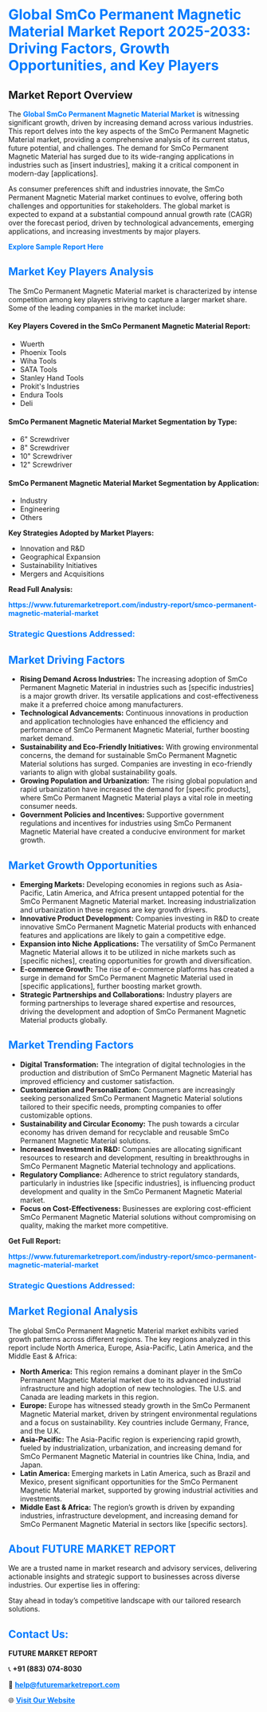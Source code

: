<h1 style="color: #007BFF;">Global SmCo Permanent Magnetic Material Market Report 2025-2033: Driving Factors, Growth Opportunities, and Key Players</h1>

<section id="overview">
<h2>Market Report Overview</h2>
<p>The <a href="https://www.futuremarketreport.com/industry-report/smco-permanent-magnetic-material-market" style="color: #007BFF; text-decoration: none;"><strong>Global SmCo Permanent Magnetic Material Market</strong></a> is witnessing significant growth, driven by increasing demand across various industries. This report delves into the key aspects of the SmCo Permanent Magnetic Material market, providing a comprehensive analysis of its current status, future potential, and challenges. The demand for SmCo Permanent Magnetic Material has surged due to its wide-ranging applications in industries such as [insert industries], making it a critical component in modern-day [applications].</p>
<p>As consumer preferences shift and industries innovate, the SmCo Permanent Magnetic Material market continues to evolve, offering both challenges and opportunities for stakeholders. The global market is expected to expand at a substantial compound annual growth rate (CAGR) over the forecast period, driven by technological advancements, emerging applications, and increasing investments by major players.</p>
</section>

<section id="overview">
<p><a href="https://www.futuremarketreport.com/request-sample/reportId=36859" style="color: #007BFF; text-decoration: none;"><strong>Explore Sample Report Here</strong></a></p>
</section>

<section id="key-players">
<h2 style="color: #007BFF;">Market Key Players Analysis</h2>
<p>The SmCo Permanent Magnetic Material market is characterized by intense competition among key players striving to capture a larger market share. Some of the leading companies in the market include:</p>
<h4>Key Players Covered in the SmCo Permanent Magnetic Material Report:</h4>
<ul><li>Wuerth</li><li>Phoenix Tools</li><li>Wiha Tools</li><li>SATA Tools</li><li>Stanley Hand Tools</li><li>Prokit&#039;s Industries</li><li>Endura Tools</li><li>Deli</li></ul>
<h4>SmCo Permanent Magnetic Material Market Segmentation by Type:</h4>
<ul><li>6&quot; Screwdriver</li><li>8&quot; Screwdriver</li><li>10&quot; Screwdriver</li><li>12&quot; Screwdriver</li></ul>

<h4>SmCo Permanent Magnetic Material Market Segmentation by Application:</h4>
<ul><li>Industry</li><li>Engineering</li><li>Others</li></ul>
<p><strong>Key Strategies Adopted by Market Players:</strong></p>
<ul>
<li>Innovation and R&D</li>
<li>Geographical Expansion</li>
<li>Sustainability Initiatives</li>
<li>Mergers and Acquisitions</li>
</ul>
</section>

<section>
<p><strong>Read Full Analysis: </strong></p><a href="https://www.futuremarketreport.com/industry-report/smco-permanent-magnetic-material-market" style="color: #007BFF; text-decoration: none;"><strong>https://www.futuremarketreport.com/industry-report/smco-permanent-magnetic-material-market</strong></a>
<h3 style="color: #007BFF;">Strategic Questions Addressed:</h3>
</section>

<section id="driving-factors">
<h2 style="color: #007BFF;">Market Driving Factors</h2>
<ul>
<li><strong>Rising Demand Across Industries:</strong> The increasing adoption of SmCo Permanent Magnetic Material in industries such as [specific industries] is a major growth driver. Its versatile applications and cost-effectiveness make it a preferred choice among manufacturers.</li>
<li><strong>Technological Advancements:</strong> Continuous innovations in production and application technologies have enhanced the efficiency and performance of SmCo Permanent Magnetic Material, further boosting market demand.</li>
<li><strong>Sustainability and Eco-Friendly Initiatives:</strong> With growing environmental concerns, the demand for sustainable SmCo Permanent Magnetic Material solutions has surged. Companies are investing in eco-friendly variants to align with global sustainability goals.</li>
<li><strong>Growing Population and Urbanization:</strong> The rising global population and rapid urbanization have increased the demand for [specific products], where SmCo Permanent Magnetic Material plays a vital role in meeting consumer needs.</li>
<li><strong>Government Policies and Incentives:</strong> Supportive government regulations and incentives for industries using SmCo Permanent Magnetic Material have created a conducive environment for market growth.</li>
</ul>
</section>

<section id="growth-opportunities">
<h2 style="color: #007BFF;">Market Growth Opportunities</h2>
<ul>
<li><strong>Emerging Markets:</strong> Developing economies in regions such as Asia-Pacific, Latin America, and Africa present untapped potential for the SmCo Permanent Magnetic Material market. Increasing industrialization and urbanization in these regions are key growth drivers.</li>
<li><strong>Innovative Product Development:</strong> Companies investing in R&D to create innovative SmCo Permanent Magnetic Material products with enhanced features and applications are likely to gain a competitive edge.</li>
<li><strong>Expansion into Niche Applications:</strong> The versatility of SmCo Permanent Magnetic Material allows it to be utilized in niche markets such as [specific niches], creating opportunities for growth and diversification.</li>
<li><strong>E-commerce Growth:</strong> The rise of e-commerce platforms has created a surge in demand for SmCo Permanent Magnetic Material used in [specific applications], further boosting market growth.</li>
<li><strong>Strategic Partnerships and Collaborations:</strong> Industry players are forming partnerships to leverage shared expertise and resources, driving the development and adoption of SmCo Permanent Magnetic Material products globally.</li>
</ul>
</section>

<section id="trending-factors">
<h2 style="color: #007BFF;">Market Trending Factors</h2>
<ul>
<li><strong>Digital Transformation:</strong> The integration of digital technologies in the production and distribution of SmCo Permanent Magnetic Material has improved efficiency and customer satisfaction.</li>
<li><strong>Customization and Personalization:</strong> Consumers are increasingly seeking personalized SmCo Permanent Magnetic Material solutions tailored to their specific needs, prompting companies to offer customizable options.</li>
<li><strong>Sustainability and Circular Economy:</strong> The push towards a circular economy has driven demand for recyclable and reusable SmCo Permanent Magnetic Material solutions.</li>
<li><strong>Increased Investment in R&D:</strong> Companies are allocating significant resources to research and development, resulting in breakthroughs in SmCo Permanent Magnetic Material technology and applications.</li>
<li><strong>Regulatory Compliance:</strong> Adherence to strict regulatory standards, particularly in industries like [specific industries], is influencing product development and quality in the SmCo Permanent Magnetic Material market.</li>
<li><strong>Focus on Cost-Effectiveness:</strong> Businesses are exploring cost-efficient SmCo Permanent Magnetic Material solutions without compromising on quality, making the market more competitive.</li>
</ul>
</section>

<section>
<p><strong>Get Full Report: </strong></p><a href="https://www.futuremarketreport.com/industry-report/smco-permanent-magnetic-material-market" style="color: #007BFF; text-decoration: none;"><strong>https://www.futuremarketreport.com/industry-report/smco-permanent-magnetic-material-market</strong></a>
<h3 style="color: #007BFF;">Strategic Questions Addressed:</h3>
</section>


<section id="regional-analysis">
<h2 style="color: #007BFF;">Market Regional Analysis</h2>
<p>The global SmCo Permanent Magnetic Material market exhibits varied growth patterns across different regions. The key regions analyzed in this report include North America, Europe, Asia-Pacific, Latin America, and the Middle East & Africa:</p>
<ul>
<li><strong>North America:</strong> This region remains a dominant player in the SmCo Permanent Magnetic Material market due to its advanced industrial infrastructure and high adoption of new technologies. The U.S. and Canada are leading markets in this region.</li>
<li><strong>Europe:</strong> Europe has witnessed steady growth in the SmCo Permanent Magnetic Material market, driven by stringent environmental regulations and a focus on sustainability. Key countries include Germany, France, and the U.K.</li>
<li><strong>Asia-Pacific:</strong> The Asia-Pacific region is experiencing rapid growth, fueled by industrialization, urbanization, and increasing demand for SmCo Permanent Magnetic Material in countries like China, India, and Japan.</li>
<li><strong>Latin America:</strong> Emerging markets in Latin America, such as Brazil and Mexico, present significant opportunities for the SmCo Permanent Magnetic Material market, supported by growing industrial activities and investments.</li>
<li><strong>Middle East & Africa:</strong> The region’s growth is driven by expanding industries, infrastructure development, and increasing demand for SmCo Permanent Magnetic Material in sectors like [specific sectors].</li>
</ul>
</section>

<footer>
<h2 style="color: #007BFF;">About FUTURE MARKET REPORT</h2>
<p>We are a trusted name in market research and advisory services, delivering actionable insights and strategic support to businesses across diverse industries. Our expertise lies in offering:</p>

<p>Stay ahead in today’s competitive landscape with our tailored research solutions.</p>

<h2 style="color: #007BFF;">Contact Us:</h2>
<p><strong>FUTURE MARKET REPORT</strong></p>
<p>📞 <strong>+91 (883) 074-8030</strong></p>
<p>📧 <strong><a href="mailto:help@futuremarketreport.com" style="color: #007BFF;">help@futuremarketreport.com</a></strong></p>
<p>🌐 <strong><a href="https://www.futuremarketreport.com/" style="color: #007BFF;">Visit Our Website</a></strong></p>
</footer>
